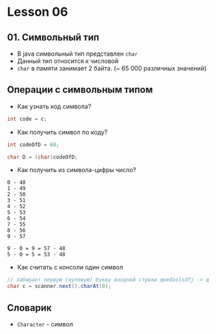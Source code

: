 # Lesson 06

## 01. Символьный тип

* В java символьный тип представлен `char`
* Данный тип относится к числовой
* `char` в памяти занимает 2 байта. (~ 65 000 различных значений)

## Операции с символьным типом

* Как узнать код символа?

```java
int code = c;
```

* Как получить символ по коду?

```java
int codeOfD = 68;

char D = (char)codeOfD;
```

* Как получить из символа-цифры число?

```
0 - 48
1 - 49
2 - 50
3 - 51
4 - 52
5 - 53
6 - 54
7 - 55
8 - 56
9 - 57

9 - 0 = 9 = 57 - 48
5 - 0 = 5 = 53 - 48
```

* Как считать с консоли один символ

```java
// забирает первую (нулевую) букву входной строки qwedaslsdfj -> q
char c = scanner.next().charAt(0);
```

## Словарик

* `Character` - символ